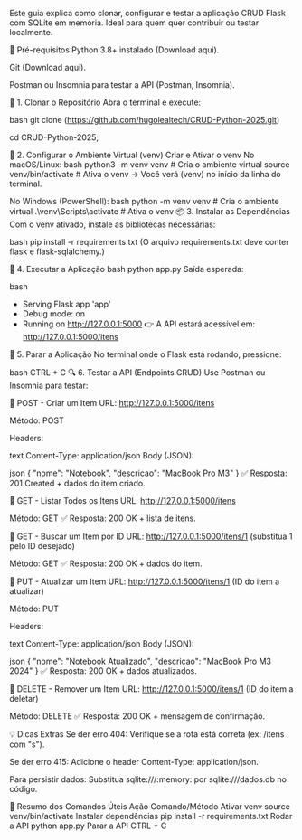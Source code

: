 Este guia explica como clonar, configurar e testar a aplicação CRUD Flask com SQLite em memória. Ideal para quem quer contribuir ou testar localmente.

🔧 Pré-requisitos
Python 3.8+ instalado (Download aqui).

Git (Download aqui).

Postman ou Insomnia para testar a API (Postman, Insomnia).

🚀 1. Clonar o Repositório
Abra o terminal e execute:

bash
git clone (https://github.com/hugolealtech/CRUD-Python-2025.git)

cd CRUD-Python-2025;

🐍 2. Configurar o Ambiente Virtual (venv)
Criar e Ativar o venv
No macOS/Linux:
bash
python3 -m venv venv          # Cria o ambiente virtual
source venv/bin/activate      # Ativa o venv
→ Você verá (venv) no início da linha do terminal.

No Windows (PowerShell):
bash
python -m venv venv           # Cria o ambiente virtual
.\venv\Scripts\activate       # Ativa o venv
📦 3. Instalar as Dependências
Com o venv ativado, instale as bibliotecas necessárias:

bash
pip install -r requirements.txt
(O arquivo requirements.txt deve conter flask e flask-sqlalchemy.)

🚀 4. Executar a Aplicação
bash
python app.py
Saída esperada:

bash
* Serving Flask app 'app'
* Debug mode: on
* Running on http://127.0.0.1:5000
👉 A API estará acessível em: http://127.0.0.1:5000/itens

🛑 5. Parar a Aplicação
No terminal onde o Flask está rodando, pressione:

bash
CTRL + C
🔍 6. Testar a API (Endpoints CRUD)
Use Postman ou Insomnia para testar:

🔹 POST - Criar um Item
URL: http://127.0.0.1:5000/itens

Método: POST

Headers:

text
Content-Type: application/json
Body (JSON):

json
{
    "nome": "Notebook",
    "descricao": "MacBook Pro M3"
}
✅ Resposta: 201 Created + dados do item criado.

🔹 GET - Listar Todos os Itens
URL: http://127.0.0.1:5000/itens

Método: GET
✅ Resposta: 200 OK + lista de itens.

🔹 GET - Buscar um Item por ID
URL: http://127.0.0.1:5000/itens/1 (substitua 1 pelo ID desejado)

Método: GET
✅ Resposta: 200 OK + dados do item.

🔹 PUT - Atualizar um Item
URL: http://127.0.0.1:5000/itens/1 (ID do item a atualizar)

Método: PUT

Headers:

text
Content-Type: application/json
Body (JSON):

json
{
    "nome": "Notebook Atualizado",
    "descricao": "MacBook Pro M3 2024"
}
✅ Resposta: 200 OK + dados atualizados.

🔹 DELETE - Remover um Item
URL: http://127.0.0.1:5000/itens/1 (ID do item a deletar)

Método: DELETE
✅ Resposta: 200 OK + mensagem de confirmação.

💡 Dicas Extras
Se der erro 404: Verifique se a rota está correta (ex: /itens com "s").

Se der erro 415: Adicione o header Content-Type: application/json.

Para persistir dados: Substitua sqlite:///:memory: por sqlite:///dados.db no código.

📌 Resumo dos Comandos Úteis
Ação	Comando/Método
Ativar venv	source venv/bin/activate
Instalar dependências	pip install -r requirements.txt
Rodar a API	python app.py
Parar a API	CTRL + C

